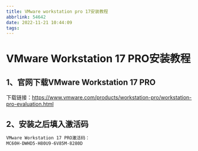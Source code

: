 ```yaml
---
title: VMware workstation pro 17安装教程
abbrlink: 54642
date: 2022-11-21 10:44:09
tags:
---
```


# VMware Workstation 17 PRO安装教程

## 1、官网下载VMware Workstation 17 PRO

下载链接：https://www.vmware.com/products/workstation-pro/workstation-pro-evaluation.html

## 2、安装之后填入激活码

```bash
VMware Workstation 17 PRO激活码：
MC60H-DWHD5-H80U9-6V85M-8280D
```


